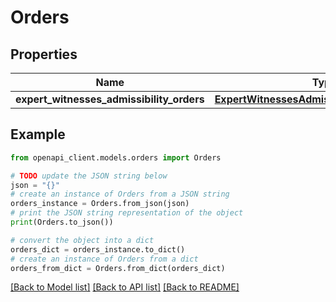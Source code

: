 # Orders


## Properties

Name | Type | Description | Notes
------------ | ------------- | ------------- | -------------
**expert_witnesses_admissibility_orders** | [**ExpertWitnessesAdmissibilityOrderByStatus**](ExpertWitnessesAdmissibilityOrderByStatus.md) |  | 

## Example

```python
from openapi_client.models.orders import Orders

# TODO update the JSON string below
json = "{}"
# create an instance of Orders from a JSON string
orders_instance = Orders.from_json(json)
# print the JSON string representation of the object
print(Orders.to_json())

# convert the object into a dict
orders_dict = orders_instance.to_dict()
# create an instance of Orders from a dict
orders_from_dict = Orders.from_dict(orders_dict)
```
[[Back to Model list]](../README.md#documentation-for-models) [[Back to API list]](../README.md#documentation-for-api-endpoints) [[Back to README]](../README.md)


